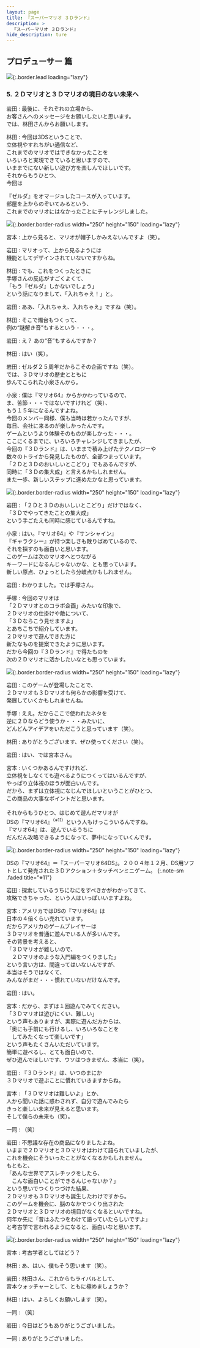 ```yaml
---
layout: page
title: 『スーパーマリオ ３Ｄランド』
description: >
  『スーパーマリオ ３Ｄランド』
hide_description: ture
---
```


## プロデューサー 篇

![](/others/interviews/jp/3ds/arej/vol1/img/mainvisual5.jpg){:.border.lead loading="lazy"}

### 5. ２Ｄマリオと３Ｄマリオの境目のない未来へ

岩田
: 最後に、それぞれの立場から、<br>お客さんへのメッセージをお願いしたいと思います。<br>では、林田さんからお願いします。

林田
: 今回は3DSということで、<br>立体視やすれちがい通信など、<br>これまでのマリオではできなかったことを<br>いろいろと実現できていると思いますので、<br>いままでにない新しい遊び方を楽しんでほしいです。<br>それからもうひとつ、<br>今回は

『ゼルダ』をオマージュしたコースが入っています。<br>部屋を上からのぞいてみるという、<br>これまでのマリオにはなかったことにチャレンジしました。

![](/others/interviews/jp/3ds/arej/vol1/img/photo11.jpg){:.border.border-radius width="250" height="150"  loading="lazy"}

宮本
: 上から見ると、マリオが帽子しかみえないんですよ（笑）。

岩田
: マリオって、上から見るようには<br>機能としてデザインされていないですからね。

林田
: でも、これをつくったときに<br>手塚さんの反応がすごくよくて、<br>「もう『ゼルダ』しかないでしょう」<br>という話になりまして、「入れちゃえ！」と。

岩田
: ああ、「入れちゃえ、入れちゃえ」ですね（笑）。

林田
: そこで燭台もつくって、<br>例の“謎解き音”もするという・・・。

岩田
: え？ あの“音”もするんですか？

林田
: はい（笑）。

岩田
: ゼルダ２５周年だからこその企画ですね（笑）。<br>では、３Ｄマリオの歴史とともに<br>歩んでこられた小泉さんから。

小泉
: 僕は『マリオ64』からかかわっているので、<br>ま、苦節・・・ではないですけれど（笑）、<br>もう１５年になるんですよね。<br>今回のメンバー同様、僕も当時は若かったんですが、<br>毎日、会社に来るのが楽しかったんです。<br>ゲームというより体験そのものが楽しかった・・・。<br>ここにくるまでに、いろいろチャレンジしてきましたが、<br>今回の『３Ｄランド』は、いままで積み上げたテクノロジーや<br>数々のトライから発見したものが、全部つまっています。<br>「２Ｄと３Ｄのおいしいとこどり」でもあるんですが、<br>同時に「３Ｄの集大成」と言えるかもしれません。<br>また一歩、新しいステップに進めたかなと思っています。

![](/others/interviews/jp/3ds/arej/vol1/img/photo12.jpg){:.border.border-radius width="250" height="150"  loading="lazy"}

岩田
: 「２Ｄと３Ｄのおいしいとこどり」だけではなく、<br>「３Ｄでやってきたことの集大成」<br>という手ごたえも同時に感じているんですね。

小泉
: はい。『マリオ64』や『サンシャイン』<br>『ギャラクシー』が持つ楽しさも散りばめているので、<br>それを探すのも面白いと思います。<br>このゲームは次のマリオへとつながる<br>キーワードになるんじゃないかな、とも思っています。<br>新しい原点、ひょっとしたら分岐点かもしれません。

岩田
: わかりました。では手塚さん。

手塚
: 今回のマリオは<br>「２Ｄマリオとのコラボ企画」みたいな印象で、<br>２Ｄマリオの仕掛けや敵について、<br>「３Ｄならこう見せますよ」<br>とあちこちで紹介しています。<br>２Ｄマリオで遊んできた方に<br>新たなものを提案できたように思います。<br>だから今回の『３Ｄランド』で得たものを<br>次の２Ｄマリオに活かしたいなとも思っています。

![](/others/interviews/jp/3ds/arej/vol1/img/photo13.jpg){:.border.border-radius width="250" height="150"  loading="lazy"}

岩田
: このゲームが登場したことで、<br>２Ｄマリオも３Ｄマリオも何らかの影響を受けて、<br>発展していくかもしれませんね。

手塚
: ええ。だからここで使われたネタを<br>逆に２Ｄならどう使うか・・・みたいに、<br>どんどんアイデアをいただこうと思っています（笑）。

林田
: ありがとうございます、ぜひ使ってください（笑）。

岩田
: はい、では宮本さん。

宮本
: いくつかあるんですけれど、<br>立体視をしなくても遊べるようにつくってはいるんですが、<br>やっぱり立体視のほうが面白いんです。<br>だから、まずは立体視になじんでほしいということがひとつ、<br>この商品の大事なポイントだと思います。<br><br>それからもうひとつ、はじめて遊んだマリオが<br>DSの『マリオ64』<sup>（※11）</sup>という人もけっこういるんですね。<br>『マリオ64』は、遊んでいるうちに<br>だんだん攻略できるようになって、夢中になっていくんです。

![](/others/interviews/jp/3ds/arej/vol1/img/photo14.jpg){:.border.border-radius width="250" height="150"  loading="lazy"}

DSの『マリオ64』＝『スーパーマリオ64DS』。２００４年１２月、DS用ソフトとして発売された３Ｄアクション＋タッチペンミニゲーム。
{:.note-sm .faded title="※11"}

岩田
: 探索しているうちになにをすべきかがわかってきて、<br>攻略できちゃった、という人はいっぱいいますよね。

宮本
: アメリカではDSの『マリオ64』は<br>日本の４倍くらい売れています。<br>だからアメリカのゲームプレイヤーは<br>３Ｄマリオを普通に遊んでいる人が多いんです。<br>その背景を考えると、<br>「３Ｄマリオが難しいので、<br>　２Ｄマリオのような入門編をつくりました」<br>という言い方は、間違ってはいないんですが、<br>本当はそうではなくて、<br>みんながまだ・・・慣れていないだけなんです。

岩田
: はい。

宮本
: だから、まずは１回遊んでみてください。<br>「３Ｄマリオは遊びにくい、難しい」<br>という声もありますが、実際に遊んだ方からは、<br>「奥にも手前にも行けるし、いろいろなことを<br>　してみたくなって楽しいです」<br>という声もたくさんいただいています。<br>簡単に遊べるし、とても面白いので、<br>ぜひ遊んでほしいです、ウソはつきません、本当に（笑）。

岩田
: 『３Ｄランド』は、いつのまにか<br>３Ｄマリオで遊ぶことに慣れていきますからね。

宮本
: 「３Ｄマリオは難しいよ」とか、<br>人から聞いた話に惑わされず、自分で遊んでみたら<br>きっと楽しい未来が見えると思います。<br>そして僕らの未来も（笑）。

一同
: （笑）

岩田
: 不思議な存在の商品になりましたよね。<br>いままで２Ｄマリオと３Ｄマリオはわけて語られていましたが、<br>これを機会にそういったことがなくなるかもしれません。<br>もともと、<br>「あんな世界でアスレチックをしたら、<br>　こんな面白いことができるんじゃないか？」<br>という思いでつくりつづけた結果、<br>２Ｄマリオも３Ｄマリオも誕生したわけですから。<br>このゲームを機会に、脳のなかでつくり出された<br>２Ｄマリオと３Ｄマリオの境目がなくなるといいですね。<br>何年か先に「昔はふたつをわけて語っていたらしいですよ」<br>と考古学で言われるようになると、面白いなと思います。

![](/others/interviews/jp/3ds/arej/vol1/img/photo15.jpg){:.border.border-radius width="250" height="150"  loading="lazy"}

宮本
: 考古学者としてはどう？

林田
: あ、はい、僕もそう思います（笑）。

岩田
: 林田さん、これからもライバルとして、<br>宮本ウォッチャーとして、ともに極めましょうか？

林田
: はい、よろしくお願いします（笑）。

一同
: （笑）

岩田
: 今日はどうもありがとうございました。

一同
: ありがとうございました。
